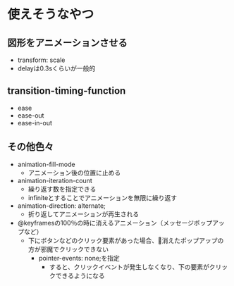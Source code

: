# 使えそうなやつ

## 図形をアニメーションさせる
- transform: scale
- delayは0.3sくらいが一般的

## transition-timing-function
- ease
- ease-out
- ease-in-out

## その他色々
- animation-fill-mode
    - アニメーション後の位置に止める
- animation-iteration-count
    - 繰り返す数を指定できる
    - infiniteとすることでアニメーションを無限に繰り返す
- animation-direction: alternate;
    - 折り返してアニメーションが再生される
- @keyframesの100％の時に消えるアニメーション（メッセージポップアップなど）
    - 下にボタンなどのクリック要素があった場合、消えたポップアップの方が邪魔でクリックできない
        - pointer-events: none;を指定
            - すると、クリックイベントが発生しなくなり、下の要素がクリックできるようになる
